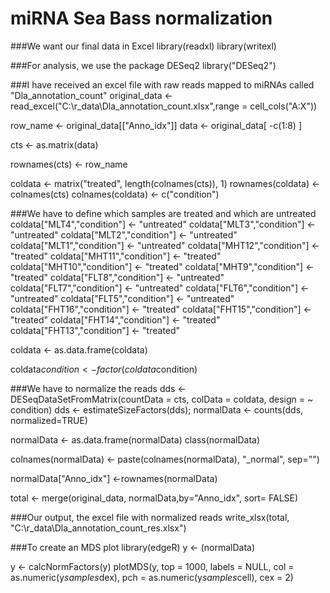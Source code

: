 # miRNA Sea Bass normalization

###We want our final data in Excel
library(readxl)
library(writexl)

###For analysis, we use the package DESeq2
library("DESeq2")

###I have received an excel file with raw reads mapped to miRNAs called "Dla_annotation_count"
original_data <- read_excel("C:\\r_data\\Dla_annotation_count.xlsx",range = cell_cols("A:X"))


row_name <- original_data[["Anno_idx"]]
data <- original_data[ -c(1:8) ]

cts <- as.matrix(data)

rownames(cts) <- row_name

coldata  <- matrix("treated", length(colnames(cts)), 1)
rownames(coldata) <- colnames(cts)
colnames(coldata) <- c("condition")

###We have to define which samples are treated and which are untreated
coldata["MLT4","condition"] <- "untreated"
coldata["MLT3","condition"] <- "untreated"
coldata["MLT2","condition"] <- "untreated"
coldata["MLT1","condition"] <- "untreated"
coldata["MHT12","condition"] <- "treated"
coldata["MHT11","condition"] <- "treated"
coldata["MHT10","condition"] <- "treated"
coldata["MHT9","condition"] <- "treated"
coldata["FLT8","condition"] <- "untreated"
coldata["FLT7","condition"] <- "untreated"
coldata["FLT6","condition"] <- "untreated"
coldata["FLT5","condition"] <- "untreated"
coldata["FHT16","condition"] <- "treated"
coldata["FHT15","condition"] <- "treated"
coldata["FHT14","condition"] <- "treated"
coldata["FHT13","condition"] <- "treated"

coldata <- as.data.frame(coldata)

coldata$condition <- factor(coldata$condition)

###We have to normalize the reads
dds <- DESeqDataSetFromMatrix(countData = cts,
                              colData = coldata,
                              design = ~ condition)
dds <- estimateSizeFactors(dds); 
normalData <- counts(dds, normalized=TRUE)



normalData <- as.data.frame(normalData)
class(normalData)

colnames(normalData) <- paste(colnames(normalData), "_normal", sep="")

normalData["Anno_idx"] <-rownames(normalData)

total <-  merge(original_data, normalData,by="Anno_idx", sort= FALSE)

###Our output, the excel file with normalized reads
write_xlsx(total, "C:\\r_data\\Dla_annotation_count_res.xlsx")

###To create an MDS plot 
library(edgeR)
y <- (normalData)

y <- calcNormFactors(y)
plotMDS(y, top = 1000, labels = NULL, col = as.numeric(y$samples$dex), 
        pch = as.numeric(y$samples$cell), cex = 2)



